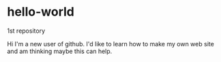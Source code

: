# hello-world
1st repository

Hi I'm a new user of github. I'd like to learn how to make my own web site and am thinking maybe this can help.
